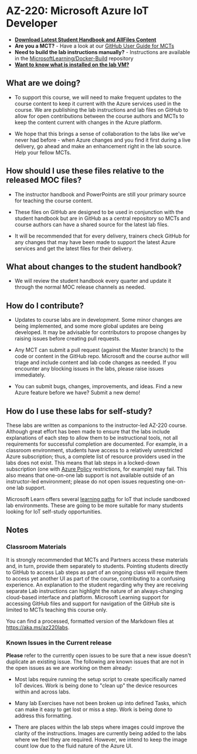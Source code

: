 # AZ-220: Microsoft Azure IoT Developer

- **[Download Latest Student Handbook and AllFiles Content](../../releases/latest)**
- **Are you a MCT?** - Have a look at our [GitHub User Guide for MCTs](https://microsoftlearning.github.io/MCT-User-Guide/)
- **Need to build the lab instructions manually?** - Instructions are available in the [MicrosoftLearning/Docker-Build](https://github.com/MicrosoftLearning/Docker-Build) repository
- **[Want to know what is installed on the lab VM?](lab.md)**

## What are we doing?

- To support this course, we will need to make frequent updates to the course content to keep it current with the Azure services used in the course.  We are publishing the lab instructions and lab files on GitHub to allow for open contributions between the course authors and MCTs to keep the content current with changes in the Azure platform.

- We hope that this brings a sense of collaboration to the labs like we've never had before - when Azure changes and you find it first during a live delivery, go ahead and make an enhancement right in the lab source.  Help your fellow MCTs.

## How should I use these files relative to the released MOC files?

- The instructor handbook and PowerPoints are still your primary source for teaching the course content.

- These files on GitHub are designed to be used in conjunction with the student handbook but are in GitHub as a central repository so MCTs and course authors can have a shared source for the latest lab files.

- It will be recommended that for every delivery, trainers check GitHub for any changes that may have been made to support the latest Azure services and get the latest files for their delivery.

## What about changes to the student handbook?

- We will review the student handbook every quarter and update it through the normal MOC release channels as needed.

## How do I contribute?

- Updates to course labs are in development. Some minor changes are being implemented, and some more global updates are being developed. It may be advisable for contributors to propose changes by raising issues before creating pull requests.

- Any MCT can submit a pull request (against the Master branch) to the code or content in the GitHub repo. Microsoft and the course author will triage and include content and lab code changes as needed. If you encounter any blocking issues in the labs, please raise issues immediately.

- You can submit bugs, changes, improvements, and ideas. Find a new Azure feature before we have? Submit a new demo!

## How do I use these labs for self-study?

These labs are written as companions to the instructor-led AZ-220 course.  Although great effort has been made to ensure that the labs include explanations of each step to allow them to be instructional tools, not all requirements for successful completion are documented.  For example, in a classroom environment, students have access to a relatively unrestricted Azure subscription; thus, a complete list of resource providers used in the labs does not exist.  This means that lab steps in a locked-down subscription (one with [Azure Policy](https://docs.microsoft.com/azure/governance/policy/overview) restrictions, for example) may fail.  This also means that one-on-one lab support is not available outside of an instructor-led environment; please do not open issues requesting one-on-one lab support.

Microsoft Learn offers several [learning paths](https://docs.microsoft.com/en-us/learn/browse/?resource_type=learning%20path&products=azure-iot&roles=developer) for IoT that include sandboxed lab environments.  These are going to be more suitable for many students looking for IoT self-study opportunities.

## Notes

### Classroom Materials

It is strongly recommended that MCTs and Partners access these materials and, in turn, provide them separately to students.  Pointing students directly to GitHub to access Lab steps as part of an ongoing class will require them to access yet another UI as part of the course, contributing to a confusing experience. An explanation to the student regarding why they are receiving separate Lab instructions can highlight the nature of an always-changing cloud-based interface and platform. Microsoft Learning support for accessing GitHub files and support for navigation of the GitHub site is limited to MCTs teaching this course only.

You can find a processed, formatted version of the Markdown files at <https://aka.ms/az220labs>.

### Known Issues in the Current release

**Please** refer to the currently open issues to be sure that a new issue doesn't duplicate an existing issue.  The following are known issues that are not in the open issues as we are working on them already:

- Most labs require running the setup script to create specifically named IoT devices. Work is being done to "clean up" the device resources within and across labs.

- Many lab Exercises have not been broken up into defined Tasks, which can make it easy to get lost or miss a step. Work is being done to address this formatting.

- There are places within the lab steps where images could improve the clarity of the instructions. Images are currently being added to the labs where we feel they are required. However, we intend to keep the image count low due to the fluid nature of the Azure UI.
